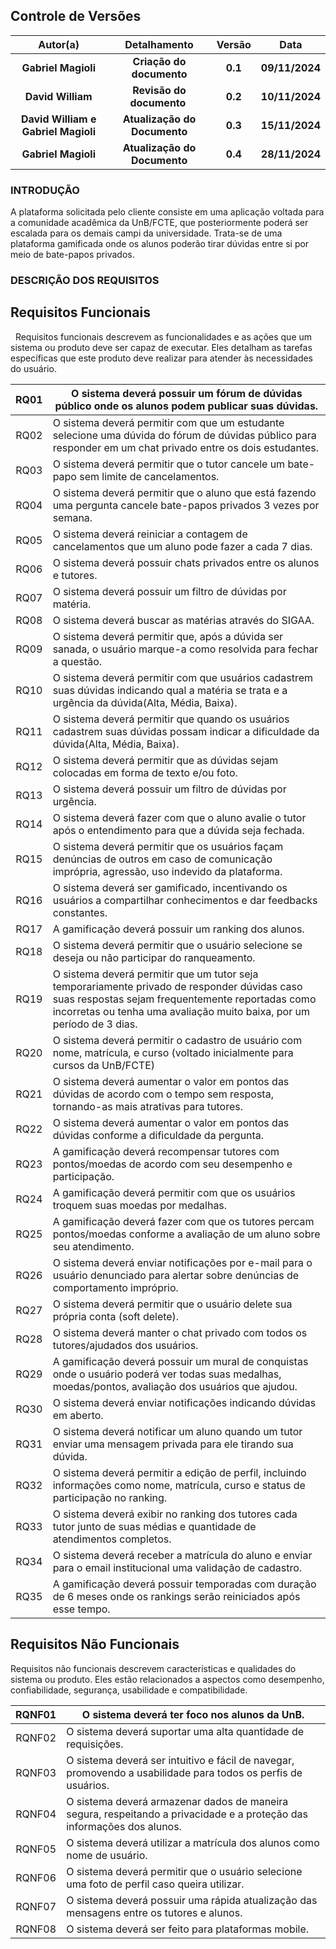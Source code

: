 ## **Controle de Versões**

|            **Autor(a)**             |       **Detalhamento**       | **Versão** |    **Data**    |
| :---------------------------------: | :--------------------------: | :--------: | :------------: |
|         **Gabriel Magioli**         |   **Criação do documento**   |  **0.1**   | **09/11/2024** |
|          **David William**          |  **Revisão do documento**    |  **0.2**   | **10/11/2024** |
| **David William e Gabriel Magioli** | **Atualização do Documento** |  **0.3**   | **15/11/2024** |
| **Gabriel Magioli**                 | **Atualização do Documento** |  **0.4**   | **28/11/2024** |

### **INTRODUÇÃO**

A plataforma solicitada pelo cliente consiste em uma aplicação voltada para a comunidade acadêmica da UnB/FCTE, que posteriormente poderá ser escalada para os demais campi da universidade. Trata-se de uma plataforma gamificada onde os alunos poderão tirar dúvidas entre si por meio de bate-papos privados.

### **DESCRIÇÃO DOS REQUISITOS**
## **Requisitos Funcionais**

  Requisitos funcionais descrevem as funcionalidades e as ações que um sistema ou produto deve ser capaz de executar. Eles detalham as tarefas específicas que este produto deve realizar para atender às necessidades do usuário.


| RQ01 | O sistema deverá possuir um fórum de dúvidas público onde os alunos podem publicar suas dúvidas.                                                                                                 |
| :--: | ------------------------------------------------------------------------------------------------------------------------------------------------------------------------------------------------ |
| RQ02 | O sistema deverá permitir com que um estudante selecione uma dúvida do fórum de dúvidas público para responder em um chat privado entre os dois estudantes.                                      |
| RQ03 | O sistema deverá permitir que o tutor cancele um bate-papo sem limite de cancelamentos.                                                                                                          |
| RQ04 | O sistema deverá permitir que o aluno que está fazendo uma pergunta cancele bate-papos privados 3 vezes por semana.                                                                              |
| RQ05 | O sistema deverá reiniciar a contagem de cancelamentos que um aluno pode fazer a cada 7 dias.                                                                                                    |
| RQ06 | O sistema deverá possuir chats privados entre os alunos e tutores.                                                                                                                               |
| RQ07 | O sistema deverá possuir um filtro de dúvidas por matéria.                                                                                                                                       |
| RQ08 | O sistema deverá buscar as matérias através do SIGAA.                                                                                                                                            |
| RQ09 | O sistema deverá permitir que, após a dúvida ser sanada, o usuário marque-a como resolvida para fechar a questão.                                                                                |
| RQ10 | O sistema deverá permitir com que usuários cadastrem suas dúvidas indicando qual a matéria se trata e a urgência da dúvida(Alta, Média, Baixa).                                                  |
| RQ11 | O sistema deverá permitir que quando os usuários cadastrem suas dúvidas possam indicar a dificuldade da dúvida(Alta, Média, Baixa).                                                              |
| RQ12 | O sistema deverá permitir que as dúvidas sejam colocadas em forma de texto e/ou foto.                                                                                                            |
| RQ13 | O sistema deverá possuir um filtro de dúvidas por urgência.                                                                                                                                      |
| RQ14 | O sistema deverá fazer com que o aluno avalie o tutor após o entendimento para que a dúvida seja fechada.                                                                                        |
| RQ15 | O sistema deverá permitir que os usuários façam denúncias de outros em caso de comunicação imprópria, agressão, uso indevido da plataforma.                                                      |
| RQ16 | O sistema deverá ser gamificado, incentivando os usuários a compartilhar conhecimentos e dar feedbacks constantes.                                                                               |
| RQ17 | A gamificação deverá possuir um ranking dos alunos.                                                                                                                                              |
| RQ18 | O sistema deverá permitir que o usuário selecione se deseja ou não participar do ranqueamento.                                                                                                   |
| RQ19 | O sistema deverá permitir que um tutor seja temporariamente privado de responder dúvidas caso suas respostas sejam frequentemente reportadas como incorretas ou tenha uma avaliação muito baixa, por um período de 3 dias. |
| RQ20 | O sistema deverá permitir o cadastro de usuário com nome, matrícula, e curso (voltado inicialmente para cursos da UnB/FCTE)                                                                      |
| RQ21 | O sistema deverá aumentar o valor em pontos das dúvidas de acordo com o tempo sem resposta, tornando-as mais atrativas para tutores.                                                             |
| RQ22 | O sistema deverá aumentar o valor em pontos das dúvidas conforme a dificuldade da pergunta.                                                                                                      |
| RQ23 | A gamificação deverá recompensar tutores com pontos/moedas de acordo com seu desempenho e participação.                                                                                          |
| RQ24 | A gamificação deverá permitir com que os usuários troquem suas moedas por medalhas.                                                                                                              |
| RQ25 | A gamificação deverá fazer com que os tutores percam pontos/moedas conforme a avaliação de um aluno sobre seu atendimento.                                                                       |
| RQ26 | O sistema deverá enviar notificações por e-mail para o usuário denunciado para alertar sobre denúncias de comportamento impróprio.                                                               |
| RQ27 | O sistema deverá permitir que o usuário delete sua própria conta (soft delete).                                                                                                                  |
| RQ28 | O sistema deverá manter o chat privado com todos os tutores/ajudados dos usuários.                                                                                                               |
| RQ29 | A gamificação deverá possuir um mural de conquistas onde o usuário poderá ver todas suas medalhas, moedas/pontos, avaliação dos usuários que ajudou.                                             |
| RQ30 | O sistema deverá enviar notificações indicando dúvidas em aberto.                                                                                                                                |
| RQ31 | O sistema deverá notificar um aluno quando um tutor enviar uma mensagem privada para ele tirando sua dúvida.                                                                                     |
| RQ32 | O sistema deverá permitir a edição de perfil, incluindo informações como nome, matrícula, curso e status de participação no ranking.                                                             |
| RQ33 | O sistema deverá exibir no ranking dos tutores cada tutor junto de suas médias e quantidade de atendimentos completos.                                                             |
| RQ34 | O sistema deverá receber a matrícula do aluno e enviar para o email institucional uma validação de cadastro.                                                             |
| RQ35 | A gamificação deverá possuir temporadas com duração de 6 meses onde os rankings serão reiniciados após esse tempo.                                                            |

## **Requisitos Não Funcionais**

Requisitos não funcionais descrevem características e qualidades do sistema ou produto. Eles estão relacionados a aspectos como desempenho, confiabilidade, segurança, usabilidade e compatibilidade.

| RQNF01 | O sistema deverá ter foco nos alunos da UnB.                                                                           |
| :----: | ---------------------------------------------------------------------------------------------------------------------- |
| RQNF02 | O sistema deverá suportar uma alta quantidade de requisições.                                                          |
| RQNF03 | O sistema deverá ser intuitivo e fácil de navegar, promovendo a usabilidade para todos os perfis de usuários.          |
| RQNF04 | O sistema deverá armazenar dados de maneira segura, respeitando a privacidade e a proteção das informações dos alunos. |
| RQNF05 | O sistema deverá utilizar a matrícula dos alunos como nome de usuário.                                                 |
| RQNF06 | O sistema deverá permitir que o usuário selecione uma foto de perfil caso queira utilizar.                             |
| RQNF07 | O sistema deverá possuir uma rápida atualização das mensagens entre os tutores e alunos.                               |
| RQNF08 | O sistema deverá ser feito para plataformas mobile.                                                                    |
